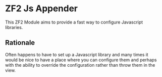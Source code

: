 # ZF2 Js Appender

This ZF2 Module aims to provide a fast way to configure Javascript libraries.

## Rationale

Often happens to have to set up a Javascript library and many times it would be nice to have a place where you can configure them
and perhaps with the ability to override the configuration rather than throw them in the view.